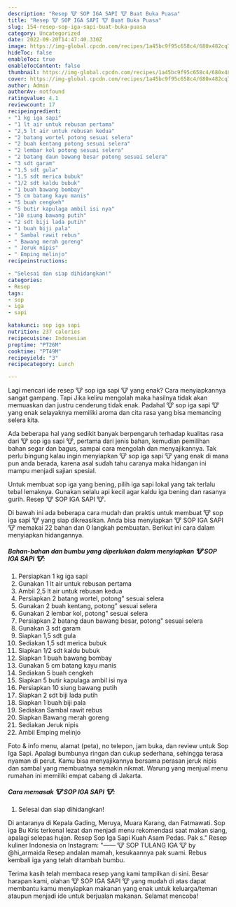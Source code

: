 ```yaml
---
description: "Resep 🐮 SOP IGA SAPI 🐮 Buat Buka Puasa"
title: "Resep 🐮 SOP IGA SAPI 🐮 Buat Buka Puasa"
slug: 154-resep-sop-iga-sapi-buat-buka-puasa
category: Uncategorized
date: 2022-09-20T14:47:40.330Z
image: https://img-global.cpcdn.com/recipes/1a45bc9f95c658c4/680x482cq70/sop-iga-sapi-foto-resep-utama.jpg
hideToc: false
enableToc: true
enableTocContent: false
thumbnail: https://img-global.cpcdn.com/recipes/1a45bc9f95c658c4/680x482cq70/sop-iga-sapi-foto-resep-utama.jpg
cover: https://img-global.cpcdn.com/recipes/1a45bc9f95c658c4/680x482cq70/sop-iga-sapi-foto-resep-utama.jpg
author: Admin
authorAv: notfound
ratingvalue: 4.1
reviewcount: 17
recipeingredient:
- "1 kg iga sapi"
- "1 lt air untuk rebusan pertama"
- "2,5 lt air untuk rebusan kedua"
- "2 batang wortel potong sesuai selera"
- "2 buah kentang potong sesuai selera"
- "2 lembar kol potong sesuai selera"
- "2 batang daun bawang besar potong sesuai selera"
- "3 sdt garam"
- "1,5 sdt gula"
- "1,5 sdt merica bubuk"
- "1/2 sdt kaldu bubuk"
- "1 buah bawang bombay"
- "5 cm batang kayu manis"
- "5 buah cengkeh"
- "5 butir kapulaga ambil isi nya"
- "10 siung bawang putih"
- "2 sdt biji lada putih"
- "1 buah biji pala"
- " Sambal rawit rebus"
- " Bawang merah goreng"
- " Jeruk nipis"
- " Emping melinjo"
recipeinstructions:

- "Selesai dan siap dihidangkan!"
categories:
- Resep
tags:
- sop
- iga
- sapi

katakunci: sop iga sapi 
nutrition: 237 calories
recipecuisine: Indonesian
preptime: "PT26M"
cooktime: "PT49M"
recipeyield: "3"
recipecategory: Lunch

---
```



Lagi mencari ide resep 🐮 sop iga sapi 🐮 yang enak? Cara menyiapkannya sangat gampang. Tapi Jika keliru mengolah maka hasilnya tidak akan memuaskan dan justru cenderung tidak enak. Padahal 🐮 sop iga sapi 🐮 yang enak selayaknya memiliki aroma dan cita rasa yang bisa memancing selera kita.


Ada beberapa hal yang sedikit banyak berpengaruh terhadap kualitas rasa dari 🐮 sop iga sapi 🐮, pertama dari jenis bahan, kemudian pemilihan bahan segar dan bagus, sampai cara mengolah dan menyajikannya. Tak perlu bingung kalau ingin menyiapkan 🐮 sop iga sapi 🐮 yang enak di mana pun anda berada, karena asal sudah tahu caranya maka hidangan ini mampu menjadi sajian spesial.

Untuk membuat sop iga yang bening, pilih iga sapi lokal yang tak terlalu tebal lemaknya. Gunakan selalu api kecil agar kaldu iga bening dan rasanya gurih. Resep 🐮 SOP IGA SAPI 🐮.


Di bawah ini ada beberapa cara mudah dan praktis untuk membuat 🐮 sop iga sapi 🐮 yang siap dikreasikan. Anda bisa menyiapkan 🐮 SOP IGA SAPI 🐮 memakai 22 bahan dan 0 langkah pembuatan. Berikut ini cara dalam menyiapkan hidangannya.

<!--inarticleads1-->

##### Bahan-bahan dan bumbu yang diperlukan dalam menyiapkan 🐮 SOP IGA SAPI 🐮:

1. Persiapkan 1 kg iga sapi
1. Gunakan 1 lt air untuk rebusan pertama
1. Ambil 2,5 lt air untuk rebusan kedua
1. Persiapkan 2 batang wortel, potong&#34; sesuai selera
1. Gunakan 2 buah kentang, potong&#34; sesuai selera
1. Gunakan 2 lembar kol, potong&#34; sesuai selera
1. Persiapkan 2 batang daun bawang besar, potong&#34; sesuai selera
1. Gunakan 3 sdt garam
1. Siapkan 1,5 sdt gula
1. Sediakan 1,5 sdt merica bubuk
1. Siapkan 1/2 sdt kaldu bubuk
1. Siapkan 1 buah bawang bombay
1. Gunakan 5 cm batang kayu manis
1. Sediakan 5 buah cengkeh
1. Siapkan 5 butir kapulaga ambil isi nya
1. Persiapkan 10 siung bawang putih
1. Siapkan 2 sdt biji lada putih
1. Siapkan 1 buah biji pala
1. Sediakan  Sambal rawit rebus
1. Siapkan  Bawang merah goreng
1. Sediakan  Jeruk nipis
1. Ambil  Emping melinjo


Foto &amp; info menu, alamat (peta), no telepon, jam buka, dan review untuk Sop Iga Sapi. Apalagi bumbunya ringan dan cukup sederhana, sehingga terasa nyaman di perut. Kamu bisa menyajikannya bersama perasan jeruk nipis dan sambal yang membuatnya semakin nikmat. Warung yang menjual menu rumahan ini memiliki empat cabang di Jakarta. 

<!--inarticleads2-->

##### Cara memasak 🐮 SOP IGA SAPI 🐮:


1. Selesai dan siap dihidangkan!

Di antaranya di Kepala Gading, Meruya, Muara Karang, dan Fatmawati. Sop iga Bu Kris terkenal lezat dan menjadi menu rekomendasi saat makan siang, apalagi selepas hujan. Resep Sop Iga Sapi Kuah Asam Pedas. Pak s.&#34; Resep kuliner Indonesia on Instagram: &#34;—— 🐮 SOP TULANG IGA 🐮 by @hi_armaida Resep andalan mamah, kesukaannya pak suami. Rebus kembali iga yang telah ditambah bumbu. 

Terima kasih telah membaca resep yang kami tampilkan di sini. Besar harapan kami, olahan 🐮 SOP IGA SAPI 🐮 yang mudah di atas dapat membantu kamu menyiapkan makanan yang enak untuk keluarga/teman ataupun menjadi ide untuk berjualan makanan. Selamat mencoba!
